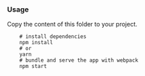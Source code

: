 ### Usage

Copy the content of this folder to your project.

        # install dependencies
        npm install
        # or
        yarn
        # bundle and serve the app with webpack
        npm start
